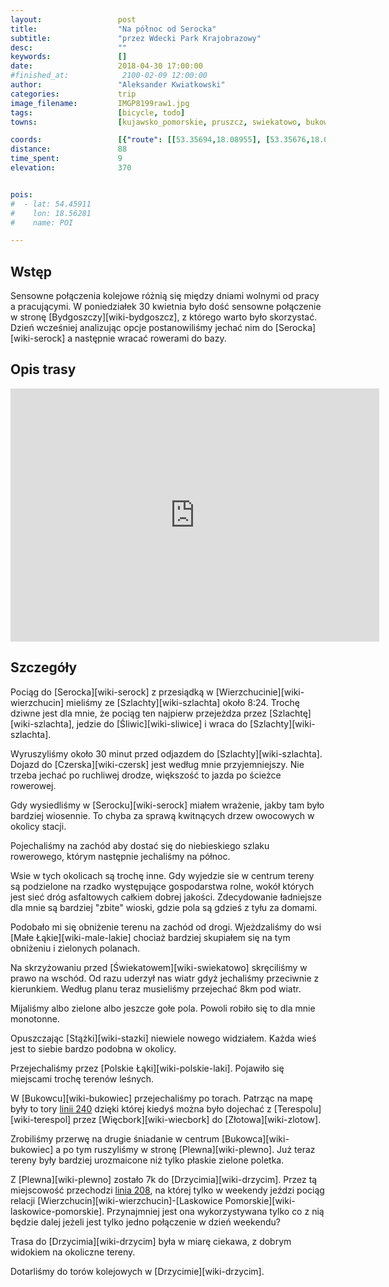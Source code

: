 ```yaml
---
layout:                 post
title:                  "Na północ od Serocka"
subtitle:               "przez Wdecki Park Krajobrazowy"
desc:                   ""
keywords:               []
date:                   2018-04-30 17:00:00
#finished_at:            2100-02-09 12:00:00
author:                 "Aleksander Kwiatkowski"
categories:             trip
image_filename:         IMGP8199raw1.jpg
tags:                   [bicycle, todo]
towns:                  [kujawsko_pomorskie, pruszcz, swiekatowo, bukowiec, drzycim, osie, sliwice, czersk, osieczna]

coords:                 [{"route": [[53.35694,18.08955], [53.35676,18.08088], [53.36854,18.08329], [53.39347,18.07273], [53.40759,18.08011], [53.39516,18.12886], [53.39265,18.15247], [53.38589,18.15607], [53.38871,18.18173], [53.38712,18.19092], [53.40575,18.22207], [53.43317,18.24121], [53.43169,18.27563], [53.45101,18.29795], [53.49837,18.30473], [53.55255,18.35992], [53.56810,18.36309], [53.59817,18.34782], [53.61706,18.27057], [53.62958,18.23830], [53.64933,18.20328], [53.66626,18.19392], [53.69910,18.18809], [53.73948,18.13109], [53.75491,18.08088], [53.74466,18.06011], [53.74313,18.03385], [53.75009,18.03136], [53.74501,18.02149]], "type": "bicycle"}]
distance:               88
time_spent:             9
elevation:              370


pois:
#  - lat: 54.45911
#    lon: 18.56281
#    name: POI

---
```



## Wstęp

Sensowne połączenia kolejowe różnią się między dniami wolnymi od pracy a pracującymi.
W poniedziałek 30 kwietnia było dość sensowne połączenie w stronę
[Bydgoszczy][wiki-bydgoszcz], z którego warto było skorzystać. Dzień wcześniej
analizując opcje postanowiliśmy jechać nim do [Serocka][wiki-serock] a następnie
wracać rowerami do bazy.

## Opis trasy

<iframe height='405' width='590' frameborder='0' allowtransparency='true' scrolling='no' src='https://www.strava.com/activities/1541085954/embed/3e2fa32a021ef6250dbacb5918292dbae3018f68'></iframe>

## Szczegóły

Pociąg do [Serocka][wiki-serock] z przesiądką w
[Wierzchucinie][wiki-wierzchucin] mieliśmy ze [Szlachty][wiki-szlachta]
około 8:24. Trochę dziwne jest dla mnie, że pociąg ten najpierw
przejeżdza przez [Szlachtę][wiki-szlachta], jedzie do [Śliwic][wiki-sliwice]
i wraca do [Szlachty][wiki-szlachta].

Wyruszyliśmy około 30 minut przed odjazdem do [Szlachty][wiki-szlachta]. Dojazd
do [Czerska][wiki-czersk] jest według mnie przyjemniejszy. Nie trzeba jechać po
ruchliwej drodze, większość to jazda po ścieżce rowerowej.

Gdy wysiedliśmy w [Serocku][wiki-serock] miałem wrażenie, jakby
tam było bardziej wiosennie. To chyba za sprawą kwitnących drzew owocowych
w okolicy stacji.

Pojechaliśmy na zachód aby dostać się do niebieskiego szlaku rowerowego,
którym następnie jechaliśmy na północ.

Wsie w tych okolicach są trochę inne. Gdy wyjedzie sie w centrum tereny są
podzielone na rzadko występujące gospodarstwa rolne, wokół których jest
sieć dróg asfaltowych całkiem dobrej jakości. Zdecydowanie ładniejsze dla mnie
są bardziej "zbite" wioski, gdzie pola są gdzieś z tyłu za domami.

Podobało mi się obniżenie terenu na zachód od drogi.
Wjeżdzaliśmy do wsi [Małe Łąkie][wiki-male-lakie] chociaż bardziej skupiałem się
na tym obniżeniu i zielonych polanach.

Na skrzyżowaniu przed [Świekatowem][wiki-swiekatowo] skręciliśmy w prawo na wschód.
Od razu uderzył nas wiatr gdyż jechaliśmy przeciwnie z kierunkiem.
Według planu teraz musieliśmy przejechać 8km pod wiatr.

Mijaliśmy albo zielone albo jeszcze gołe pola. Powoli robiło się to dla mnie
monotonne.

Opuszczając [Stążki][wiki-stazki] niewiele nowego widziałem. Każda wieś jest to
siebie bardzo podobna w okolicy.

Przejechaliśmy przez [Polskie Łąki][wiki-polskie-laki]. Pojawiło się miejscami trochę
terenów leśnych.

[wiki-linia-240]: https://pl.wikipedia.org/wiki/Linia_kolejowa_nr_240

W [Bukowcu][wiki-bukowiec] przejechaliśmy po torach. Patrząc na mapę były
to tory [linii 240][wiki-linia-240] dzięki której kiedyś można było dojechać z
[Terespolu][wiki-terespol] przez [Więcbork][wiki-wiecbork] do [Złotowa][wiki-zlotow].

Zrobiliśmy przerwę na drugie śniadanie w centrum [Bukowca][wiki-bukowiec]
a po tym ruszyliśmy w stronę [Plewna][wiki-plewno]. Już teraz tereny były bardziej
urozmaicone niż tylko płaskie zielone poletka.

[wiki-linia-208]: https://pl.wikipedia.org/wiki/Linia_kolejowa_nr_208

Z [Plewna][wiki-plewno] zostało 7k do [Drzycimia][wiki-drzycim]. Przez tą miejscowość
przechodzi [linia 208][wiki-linia-208], na której tylko w weekendy jeździ pociąg
relacji [Wierzchucin][wiki-wierzchucin]-[Laskowice Pomorskie][wiki-laskowice-pomorskie].
Przynajmniej jest ona wykorzystywana tylko co z nią będzie dalej jeżeli jest
tylko jedno połączenie w dzień weekendu?

Trasa do [Drzycimia][wiki-drzycim] była w miarę ciekawa, z dobrym widokiem
na okoliczne tereny.

Dotarliśmy do torów kolejowych w [Drzycimie][wiki-drzycim].
